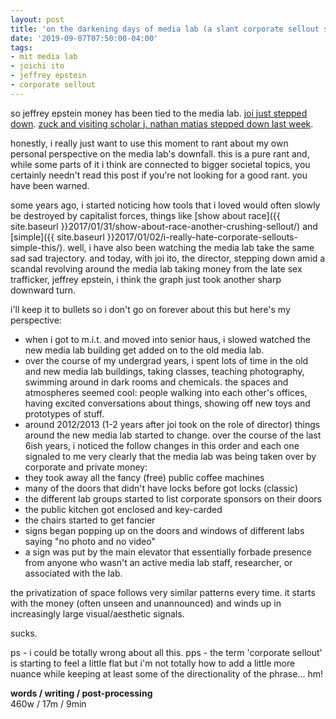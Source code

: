 ```yaml
---
layout: post
title: 'on the darkening days of media lab (a slant corporate sellout story)'
date: '2019-09-07T07:50:00-04:00'
tags:
- mit media lab
- joichi ito
- jeffrey epstein
- corporate sellout
--- 
```



so jeffrey epstein money has been tied to the media lab. [joi just stepped down](https://www.nytimes.com/2019/09/07/business/mit-media-lab-jeffrey-epstein-joichi-ito.html). [zuck and visiting scholar j. nathan matias stepped down last week](https://www.technologyreview.com/s/614264/mit-media-lab-jeffrey-epstein-joi-ito-nicholas-negroponte-funding-sex-abuse/). 

honestly, i really just want to use this moment to rant about my own personal perspective on the media lab's downfall. this is a pure rant and, while some parts of it i think are connected to bigger societal topics, you certainly needn't read this post if you're not looking for a good rant. you have been warned. 

some years ago, i started noticing how tools that i loved would often slowly be destroyed by capitalist forces, things like [show about race]({{ site.baseurl }}2017/01/31/show-about-race-another-crushing-sellout/) and [simple]({{ site.baseurl }}2017/01/02/i-really-hate-corporate-sellouts-simple-this/). well, i have also been watching the media lab take the same sad sad trajectory. and today, with joi ito, the director, stepping down amid a scandal revolving around the media lab taking money from the late sex trafficker, jeffrey epstein, i think the graph just took another sharp downward turn. 

i'll keep it to bullets so i don't go on forever about this but here's my perspective:

* when i got to m.i.t. and moved into senior haus, i slowed watched the new media lab building get added on to the old media lab. 
* over the course of my undergrad years, i spent lots of time in the old and new media lab buildings, taking classes, teaching photography, swimming around in dark rooms and chemicals. the spaces and atmospheres seemed cool: people walking into each other's offices, having excited conversations about things, showing off new toys and prototypes of stuff. 
* around 2012/2013 (1-2 years after joi took on the role of director) things around the new media lab started to change. over the course of the last 6ish years, i noticed the follow changes in this order and each one signaled to me very clearly that the media lab was being taken over by corporate and private money:
* they took away all the fancy (free) public coffee machines
* many of the doors that didn't have locks before got locks (classic)
* the different lab groups started to list corporate sponsors on their doors
* the public kitchen got enclosed and key-carded
* the chairs started to get fancier
* signs began popping up on the doors and windows of different labs saying "no photo and no video"
* a sign was put by the main elevator that essentially forbade presence from anyone who wasn't an active media lab staff, researcher, or associated with the lab. 

the privatization of space follows very similar patterns every time. it starts with the money (often unseen and unannounced) and winds up in increasingly large visual/aesthetic signals. 

sucks. 

ps - i could be totally wrong about all this. 
pps - the term 'corporate sellout' is starting to feel a little flat but i'm not totally how to add a little more nuance while keeping at least some of the directionality of the phrase... hm!

<!-- hyperlink bank -->


<!-- &#042; = asterisk -->
<!-- &#039; = single quote '-->

**words / writing / post-processing**  
460w / 17m / 9min